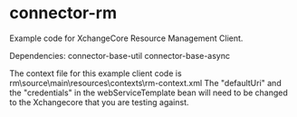 connector-rm
============

Example code for XchangeCore Resource Management Client.

Dependencies:
connector-base-util
connector-base-async

The context file for this example client code is rm\source\main\resources\contexts\rm-context.xml
The "defaultUri" and the "credentials" in the webServiceTemplate bean will need to be changed
to the Xchangecore that you are testing against.

